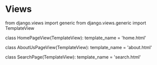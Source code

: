 # Views

from django.views import generic
from django.views.generic import TemplateView

class HomePageView(TemplateView):
    template_name = 'home.html'

class AboutUsPageView(TemplateView):
    template_name = 'about.html'

class SearchPage(TemplateView):
    template_name = 'search.html'